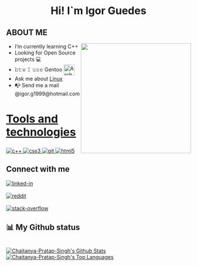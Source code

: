 
<h1 align ="center">Hi! I`m Igor Guedes</h1>
<div align = "left" width = 50%>
<h2>ABOUT ME </h2>
<ul>
<img align="right" width="300" src="https://i2.wp.com/allhtaccess.info/wp-content/uploads/2018/03/programming.gif?fit=1281%2C716&ssl=1" /> 
<li>I’m currently learning C++</li>
<li>Looking for Open Source projects 💻</li>
<li>𝚋𝚝𝚠 𝙸 𝚞𝚜𝚎 Gentoo <img src="https://img.icons8.com/color/48/000000/linux--v1.png" height="30em" align="center" alt="Arch Linux Logo" title="Arch"/</li>
<li>Ask me about <a href ="https://www.linux.org" target = "_blank">Linux</a> </li>
<li>📭 Send me a mail @igor.g1999@hotmail.com</li>
<ul>
</div>


<h2 style="font-size:30px" align ="left" width = 100%><u>Tools and technologies</u></h2>
<a href="https://docs.microsoft.com/pt-br/cpp/cpp/?view=msvc-170" target="_blank"> <img src="https://img.shields.io/badge/C%2B%2B-00599C?style=for-the-badge&logo=c%2B%2B&logoColor=white" alt="c++" /> </a> <a href="https://www.w3schools.com/css/" target="_blank"> <img src="https://img.shields.io/badge/Rust-000000?style=for-the-badge&logo=rust&logoColor=white"
alt="css3"  /> </a> <a href="https://git-scm.com/" target="_blank"> <img src="https://img.shields.io/badge/Shell_Script-121011?style=for-the-badge&logo=gnu-bash&logoColor=white" alt="git" /> </a> <a href="https://www.w3.org/html/" target="_blank"> <img src="https://img.shields.io/badge/MySQL-00000F?style=for-the-badge&logo=mysql&logoColor=white" alt="html5" /> </a> <a href="https://www.java.com" target="_blank">
 </a> </p>

<div>
<h2  >Connect with me </h2>

[<img align="top" alt="linked-in" src="https://img.shields.io/badge/linkedin-%230077B5.svg?&style=for-the-badge&logo=linkedin&logoColor=white" />](https://www.linkedin.com/in/igor-guedes-93632a193/)
<br>  
[<img align="top" alt="reddit" src="https://img.shields.io/badge/Reddit-FF4500?style=for-the-badge&logo=reddit&logoColor=white"/>](https://www.reddit.com/user/igorcguedes)
<br>  
[<img align="top" alt="stack-overflow" src="https://img.shields.io/badge/stack%20overflow-FE7A16?logo=stack-overflow&logoColor=white&style=for-the-badge" />](https://pt.stackoverflow.com/users/268151/igor-guedes)
<br>  
</div>
  
## 📊 My Github status

  <br/>
    <a href="https://github.com/Chaitanya-Pratap-Singh/github-readme-stats"><img alt="Chaitanya-Pratap-Singh's Github Stats" src="https://github-readme-stats.vercel.app/api?username=igorcguedes&show_icons=true&count_private=true&theme=react&hide_border=true&bg_color=0D1117" /></a>
  <a href="https://github.com/Chaitanya-Pratap-Singh/github-readme-stats"><img alt="Chaitanya-Pratap-Singh's Top Languages" src="https://github-readme-stats.vercel.app/api/top-langs/?username=igorcguedes&langs_count=8&count_private=true&layout=compact&theme=react&hide_border=true&bg_color=0D1117" /></a>
  <br/>
